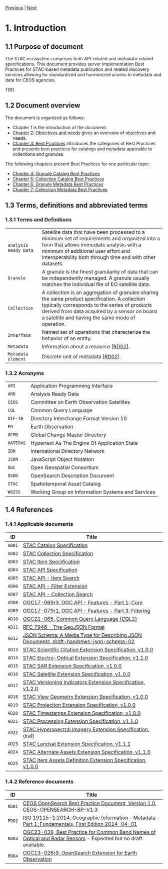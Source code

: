 [Previous](README.md) | [Next](objectives-needs.md)
# 1. Introduction

## 1.1 Purpose of document

The STAC ecosystem comprises both API-related and metadata-related specifications.
This document provides server implementation Best Practices for STAC-based metadata publication and related discovery services allowing for standardized and harmonized access to metadata and data for CEOS agencies.

TBD.


## 1.2 Document overview

The document is organized as follows:

- Chapter 1 is the introduction of the document.
- [Chapter 2: Objectives and needs](objectives-needs.md) gives an overview of objectives and needs.
- [Chapter 3: Best Practices](best-practices.md) introduces the categories of Best Practices and presents best practices for catalogs and metadata appicable to collections and granules.

The following chapters present Best Practices for one particular topic:

- [Chapter 4: Granule Catalog Best Practices](granule-catalogs.md)
- [Chapter 5: Collection Catalog Best Practices](collection-catalogs.md)
- [Chapter 6: Granule Metadata Best Practices](granule-metadata.md)
- [Chapter 7: Collection Metadata Best Practices](collection-metadata.md)


## 1.3 Terms, definitions and abbreviated terms

### 1.3.1 Terms and Definitions 

|  |   |  
| -------- | --------- | 
| `Analysis Ready Data` | Satellite data that have been processed to a minimum set of requirements and organized into a form that allows immediate analysis with a minimum of additional user effort and interoperability both through time and with other datasets. |
| `Granule` | A granule is the finest granularity of data that can be independently managed. A granule usually matches the individual file of EO satellite data.  | 
| `Collection` | A collection is an aggregation of granules sharing the same product specification. A collection typically corresponds to the series of products derived from data acquired by a sensor on board a satellite and having the same mode of operation.  | 
| `Interface` | Named set of operations that characterize the behavior of an entity.  | 
| `Metadata` | Information about a resource [[RD02]](#RD02).  | 
| `Metadata element` | Discrete unit of metadata [[RD02]](#RD02).  | 


### 1.3.2 Acronyms

|  |   |  
| -------- | --------- | 
| `API` | Application Programming Interface |
| `ARD` | Analysis Ready Data |
| `CEOS` | Committee on Earth Observation Satellites   |  
| `CQL` | Common Query Language   |  
| `DIF-10` | Directory Interchange Format Version 10   |  
| `EO` | Earth Observation   |  
| `GCMD` | Global Change Master Directory   |  
| `HATEOAS` | Hypertext As The Engine Of Application State  |
| `IDN` |  International Directory Network  | 
| `JSON` | JavaScript Object Notation  | 
| `OGC` | Open Geospatial Consortium  | 
| `OSDD` | OpenSearch Description Document  |
| `STAC` | Spatiotemporal Asset Catalog  |
| `WGISS` | Working Group on Information Systems and Services  | 

## 1.4 References

### 1.4.1 Applicable documents


| **ID**  | **Title** | 
| -------- | --------- | 
| `AD01` <a name="AD01"></a> | [STAC Catalog Specification](https://github.com/radiantearth/stac-spec/blob/master/catalog-spec/catalog-spec.md) | 
| `AD02` <a name="AD02"></a> | [STAC Collection Specification](https://github.com/radiantearth/stac-spec/blob/master/collection-spec/collection-spec.md) | 
| `AD03` <a name="AD03"></a> | [STAC Item Specification](https://github.com/radiantearth/stac-spec/tree/master/item-spec)   | 
| `AD04` <a name="AD04"></a>| [STAC API Specification](https://github.com/radiantearth/stac-api-spec)  | 
| `AD05` <a name="AD05"></a> | [STAC API - Item Search](https://github.com/radiantearth/stac-api-spec/tree/main/item-search) |
| `AD06` <a name="AD06"></a> | [STAC API - Filter Extension](https://github.com/stac-api-extensions/filter) |
| `AD07` <a name="AD07"></a>| [STAC API - Collection Search](https://github.com/stac-api-extensions/collection-search) |
| `AD08` <a name="AD08"></a> | [OGC17-069r3, OGC API - Features - Part 1: Core](https://docs.opengeospatial.org/is/17-069r3/17-069r3.html) | 
| `AD09` <a name="AD09"></a> | [OGC17-079r1, OGC API - Features - Part 3: Filtering](https://docs.opengeospatial.org/DRAFTS/19-079r1.html)  | 
| `AD10` <a name="AD10"></a> | [OGC21-065, Common Query Language (CQL2)](https://docs.ogc.org/DRAFTS/21-065.html)  | 
| `AD11` <a name="AD11"></a> | [RFC 7946 - The GeoJSON Format](https://datatracker.ietf.org/doc/html/rfc7946) | 
| `AD12` <a name="AD12"></a>| [JSON Schema: A Media Type for Describing JSON Documents, draft-handrews-json-schema-02](https://datatracker.ietf.org/doc/html/draft-handrews-json-schema-02) |
| `AD13` <a name="AD13"></a>| [STAC Scientific Citation Extension Specification, v1.0.0](https://github.com/stac-extensions/scientific) |
| `AD14` <a name="AD14"></a>| [STAC Electro-Optical Extension Specification, v1.1.0](https://github.com/stac-extensions/eo) |
| `AD15` <a name="AD15"></a>| [STAC SAR Extension Specification, v1.0.0](https://github.com/stac-extensions/sar) |
| `AD16` <a name="AD16"></a>| [STAC Satellite Extension Specification, v1.0.0](https://github.com/stac-extensions/sat) |
| `AD17` <a name="AD17"></a>| [STAC Versioning Indicators Extension Specification, v1.2.0](https://github.com/stac-extensions/version) |
| `AD18` <a name="AD18"></a>| [STAC View Geometry Extension Specification, v1.0.0](https://github.com/stac-extensions/view) |
| `AD19` <a name="AD19"></a>| [STAC Projection Extension Specification, v1.0.0](https://github.com/stac-extensions/projectionw) |
| `AD20` <a name="AD20"></a>| [STAC Timestamps Extension Specification, v1.0.0](https://github.com/stac-extensions/timestamps) |
| `AD21` <a name="AD21"></a>| [STAC Processing Extension Specification, v1.1.0](https://github.com/stac-extensions/processing) |
| `AD22` <a name="AD22"></a>| [STAC Hyperspectral Imagery Extension Specification, draft](https://github.com/stac-extensions/hsi) |
| `AD23` <a name="AD23"></a>| [STAC Landsat Extension Specification, v1.1.1](https://landsat.usgs.gov/stac/landsat-extension/v1.1.1/schema.json) |
| `AD24` <a name="AD24"></a>| [STAC Alternate Assets Extension Specification, v1.1.0](https://github.com/stac-extensions/alternate-assets) |
| `AD25` <a name="AD25"></a>| [STAC Item Assets Definition Extension Specification, v1.0.0](https://github.com/stac-extensions/item-assets) |



### 1.4.2 Reference documents

| **ID**  | **Title** | 
| -------- | --------- | 
| `RD01` <a name="RD01"></a> | [CEOS OpenSearch Best Practice Document, Version 1.0, CEOS-OPENSEARCH-BP-V1.3](https://ceos.org/document_management/Working_Groups/WGISS/Documents/WGISS%20Best%20Practices/CEOS%20OpenSearch%20Best%20Practice.pdf)  |
| `RD02` <a name="RD02"></a> | [ISO 19115-1:2014, Geographic Information – Metadata – Part 1: Fundamentals, First Edition 2014-04-01](https://www.iso.org/standard/53798.html)  |
| `RD03` <a name="RD03"></a> | [OGC23-038, Best Practice for Common Band Names of Optical and Radar Sensors](https://portal.ogc.org/files/?artifact_id=104980&version=1) - Expected but no draft available.  |
| `RD04` <a name="RD04"></a> | [OGC13-026r9, OpenSearch Extension for Earth Observation](https://docs.ogc.org/is/13-026r9/13-026r9.html) |





